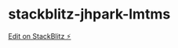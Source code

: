# stackblitz-jhpark-lmtms

[Edit on StackBlitz ⚡️](https://stackblitz.com/edit/stackblitz-starters-vrxmf4)